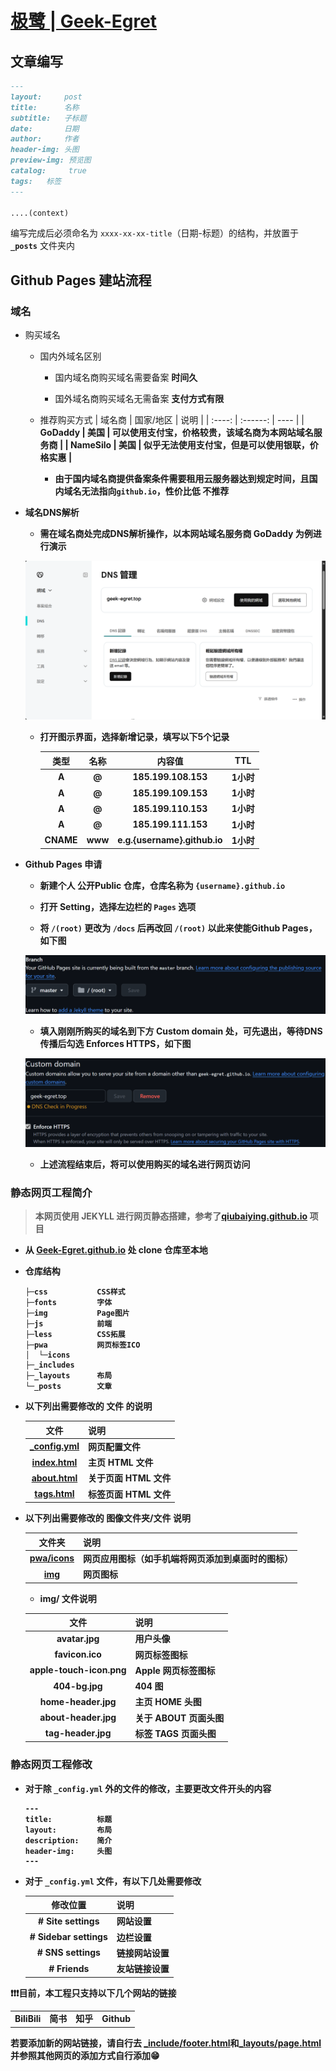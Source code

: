 # [极鹭 | Geek-Egret](https://geek-egret.github.io/)
## 文章编写
```markdown
---
layout:     post
title:      名称
subtitle:   子标题
date:       日期
author:     作者
header-img: 头图
preview-img: 预览图
catalog: 	 true
tags:   标签
---

....(context)
```
编写完成后必须命名为 `xxxx-xx-xx-title`（日期-标题）的结构，并放置于 <b>`_posts`</b> 文件夹内
## <b>Github Pages</b> 建站流程
### 域名
- 购买域名
    - 国内外域名区别
        - 国内域名商购买域名需要备案 <b>时间久</b>

        - 国外域名商购买域名无需备案 <b>支付方式有限</b>
    - 推荐购买方式
        | 域名商 | 国家/地区 | 说明 |
        | :----: | :------: | ---- |
        | <b>GoDaddy | 美国 | 可以使用支付宝，价格较贵，该域名商为本网站域名服务商 | 
        | <b>NameSilo | 美国 | 似乎无法使用支付宝，但是可以使用银联，价格实惠 |
        - 由于国内域名商提供备案条件需要租用云服务器达到规定时间，且国内域名无法指向`github.io`，性价比低 <b>不推荐</b>
- 域名DNS解析
    - 需在域名商处完成DNS解析操作，以本网站域名服务商 <b>GoDaddy</b> 为例进行演示

    ![image_godaddy_0](/img/2025-2-3-我们的网站成功建站啦/Snipaste_2025-02-03_14-55-07.png)

    - 打开图示界面，选择新增记录，填写以下5个记录
    
        | 类型 | 名称 | 内容值 | TTL |
        | :-: | :--: | :----: | :-: |
        | A | @ | 185.199.108.153 | 1小时 |
        | A | @ | 185.199.109.153 | 1小时 |
        | A | @ | 185.199.110.153 | 1小时 |
        | A | @ | 185.199.111.153 | 1小时 |
        | CNAME | www | <b>e.g.</b>{username}.github.io | 1小时 |
- <b>Github Pages</b> 申请
    - 新建个人 <b>公开Public</b> 仓库，仓库名称为 `{username}.github.io` 

    - 打开 <b>Setting</b>，选择左边栏的 `Pages` 选项

    - 将 `/(root)` 更改为 `/docs` 后再改回 `/(root)` 以此来使能Github Pages，如下图

    ![image_github_0](/img/2025-2-3-我们的网站成功建站啦/Snipaste_2025-02-03_15-10-31.png)

    - 填入刚刚所购买的域名到下方 <b>Custom domain</b> 处，可先退出，等待DNS传播后勾选 <b>Enforces HTTPS</b>，如下图

    ![image_github_1](/img/2025-2-3-我们的网站成功建站啦/Snipaste_2025-02-03_15-14-22.png)

    - 上述流程结束后，将可以使用购买的域名进行网页访问

### 静态网页工程简介
> 本网页使用 <b>JEKYLL</b> 进行网页静态搭建，参考了[<b>qiubaiying.github.io</b>](https://github.com/qiubaiying/qiubaiying.github.io/tree/master) 项目
- 从 [<b>Geek-Egret.github.io</b>](https://github.com/Geek-Egret/Geek-Egret.github.io) 处 <b>clone</b> 仓库至本地
- 仓库结构

    ```shell
    ├─css           CSS样式
    ├─fonts         字体
    ├─img           Page图片
    ├─js            前端
    ├─less          CSS拓展
    ├─pwa           网页标签ICO
    │  └─icons
    ├─_includes     
    ├─_layouts      布局
    └─_posts        文章
    ```
- 以下列出需要修改的 <b>文件</b> 的说明

    | 文件 | 说明 |
    | :-: | -------- |
    | [_config.yml](../_config.yml) | 网页配置文件 |
    | [index.html](../index.html) | 主页 HTML 文件 |
    | [about.html](../about.html) | 关于页面 HTML 文件 |
    | [tags.html](../tags.html) | 标签页面 HTML 文件 |

- 以下列出需要修改的 <b>图像文件夹/文件</b> 说明

    | 文件夹 | 说明 |
    | :-: | -------- |
    | [pwa/icons](../pwa/icons/) | 网页应用图标（如手机端将网页添加到桌面时的图标） |
    | [img](../img) | 网页图标 |

    - <b>img/ </b>文件说明

    | 文件 | 说明 |
    | :---: | ---- |
    | avatar.jpg | 用户头像 |
    | favicon.ico | 网页标签图标 |
    | apple-touch-icon.png | <b>Apple</b> 网页标签图标 |
    | 404-bg.jpg | <b>404</b> 图 |
    | home-header.jpg | 主页 <b>HOME</b> 头图 |
    | about-header.jpg | 关于 <b>ABOUT</b> 页面头图 |
    | tag-header.jpg | 标签 <b>TAGS</b> 页面头图 |

### 静态网页工程修改
- 对于除 `_config.yml` 外的文件的修改，主要更改文件开头的内容
    ```
    ---
    title:          标题
    layout:         布局
    description:    简介
    header-img:     头图
    ---
    ```
- 对于 `_config.yml` 文件，有以下几处需要修改

    | 修改位置 | 说明 |
    | :-----: | ---- | 
    | # Site settings | 网站设置 |
    | # Sidebar settings | 边栏设置 |
    | # SNS settings | 链接网站设置 |
    | # Friends | 友站链接设置 |

❗❗❗目前，本工程只支持以下几个网站的链接

|     |     |     |     |
| :-: | :-: | :-: | :-: |
| BiliBili | 简书 | 知乎 | Github |

若要添加新的网站链接，请自行去 [<b>_include/footer.html</b>](../_includes/footer.html)和[<b>_layouts/page.html</b>](../_layouts/page.html) 并参照其他网页的添加方式自行添加😁
